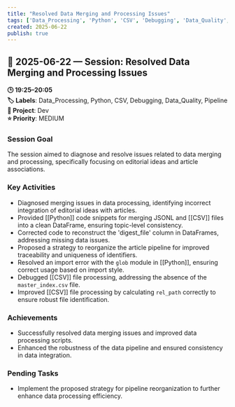 ```yaml
---
title: "Resolved Data Merging and Processing Issues"
tags: ['Data_Processing', 'Python', 'CSV', 'Debugging', 'Data_Quality', 'Pipeline']
created: 2025-06-22
publish: true
---
```


## 📅 2025-06-22 — Session: Resolved Data Merging and Processing Issues

**🕒 19:25–20:05**  
**🏷️ Labels**: Data_Processing, Python, CSV, Debugging, Data_Quality, Pipeline  
**📂 Project**: Dev  
**⭐ Priority**: MEDIUM  


### Session Goal
The session aimed to diagnose and resolve issues related to data merging and processing, specifically focusing on editorial ideas and article associations.

### Key Activities
- Diagnosed merging issues in data processing, identifying incorrect integration of editorial ideas with articles.
- Provided [[Python]] code snippets for merging JSONL and [[CSV]] files into a clean DataFrame, ensuring topic-level consistency.
- Corrected code to reconstruct the 'digest_file' column in DataFrames, addressing missing data issues.
- Proposed a strategy to reorganize the article pipeline for improved traceability and uniqueness of identifiers.
- Resolved an import error with the `glob` module in [[Python]], ensuring correct usage based on import style.
- Debugged [[CSV]] file processing, addressing the absence of the `master_index.csv` file.
- Improved [[CSV]] file processing by calculating `rel_path` correctly to ensure robust file identification.

### Achievements
- Successfully resolved data merging issues and improved data processing scripts.
- Enhanced the robustness of the data pipeline and ensured consistency in data integration.

### Pending Tasks
- Implement the proposed strategy for pipeline reorganization to further enhance data processing efficiency.
